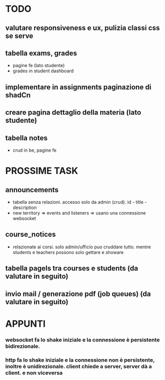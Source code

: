 # TODO

## valutare responsiveness e ux, pulizia classi css se serve

## tabella exams, grades

-   pagine fe (lato studente)
-   grades in student dashboard

## implementare in assignments paginazione di shadCn

## creare pagina dettaglio della materia (lato studente)

## tabella notes

-   crud in be, pagine fe

# PROSSIME TASK

## announcements

-   tabella senza relazioni. accesso solo da admin (crud). id - title - description
-   new territory => events and listeners => usano una connessione websocket

## course_notices

-   relazionate ai corsi. solo admin/ufficio puo cruddare tutto. mentre students e teachers possono solo gettare e showare

## tabella pagels tra courses e students (da valutare in seguito)

## invio mail / generazione pdf (job queues) (da valutare in seguito)

# APPUNTI

### websocket fa lo shake iniziale e la connessione è persistente bidirezionale.

### http fa lo shake iniziale e la connessione non è persistente, inoltre è unidirezionale. client chiede a server, server dà a client. e non viceversa

